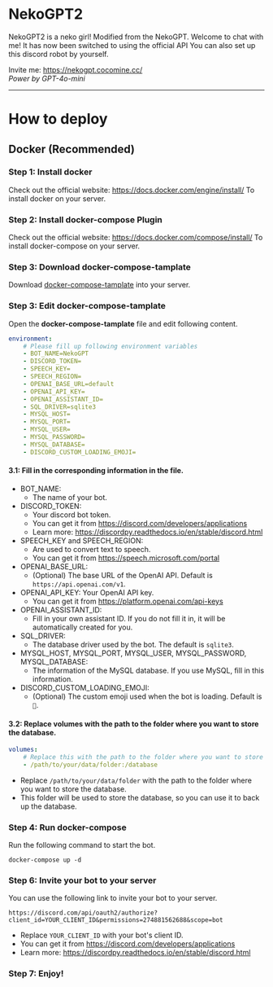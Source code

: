 NekoGPT2
===
NekoGPT2 is a neko girl! Modified from the NekoGPT. Welcome to chat with me!
It has now been switched to using the official API
You can also set up this discord robot by yourself.


Invite me: https://nekogpt.cocomine.cc/ <br>
*Power by GPT-4o-mini*
<hr>

# How to deploy

## Docker (Recommended)
### Step 1: Install docker
Check out the official website: https://docs.docker.com/engine/install/
To install docker on your server.

### Step 2: Install docker-compose Plugin
Check out the official website: https://docs.docker.com/compose/install/
To install docker-compose on your server.

### Step 3: Download docker-compose-tamplate
Download [docker-compose-tamplate](/docker-compose-tamplate.yml) into your server.

### Step 3: Edit docker-compose-tamplate
Open the **docker-compose-tamplate** file and edit following content.
```YAML
environment:
    # Please fill up following environment variables
    - BOT_NAME=NekoGPT
    - DISCORD_TOKEN=
    - SPEECH_KEY=
    - SPEECH_REGION=
    - OPENAI_BASE_URL=default
    - OPENAI_API_KEY=
    - OPENAI_ASSISTANT_ID=
    - SQL_DRIVER=sqlite3
    - MYSQL_HOST=
    - MYSQL_PORT=
    - MYSQL_USER=
    - MYSQL_PASSWORD=
    - MYSQL_DATABASE=
    - DISCORD_CUSTOM_LOADING_EMOJI=
```

#### 3.1: Fill in the corresponding information in the file.
- BOT_NAME: 
  - The name of your bot.
- DISCORD_TOKEN: 
  - Your discord bot token. 
  - You can get it from https://discord.com/developers/applications
  - Learn more: https://discordpy.readthedocs.io/en/stable/discord.html
- SPEECH_KEY and SPEECH_REGION: 
  - Are used to convert text to speech.
  - You can get it from https://speech.microsoft.com/portal
- OPENAI_BASE_URL:
  - (Optional) The base URL of the OpenAI API. Default is `https://api.openai.com/v1`.
- OPENAI_API_KEY: Your OpenAI API key.
  - You can get it from https://platform.openai.com/api-keys
- OPENAI_ASSISTANT_ID:
  - Fill in your own assistant ID. If you do not fill it in, it will be automatically created for you.
- SQL_DRIVER: 
  - The database driver used by the bot. The default is `sqlite3`.
- MYSQL_HOST, MYSQL_PORT, MYSQL_USER, MYSQL_PASSWORD, MYSQL_DATABASE:
  - The information of the MySQL database. If you use MySQL, fill in this information.
- DISCORD_CUSTOM_LOADING_EMOJI:
  - (Optional) The custom emoji used when the bot is loading. Default is `🔄`.

#### 3.2: Replace **volumes** with the path to the folder where you want to store the database.
```YAML
volumes:
    # Replace this with the path to the folder where you want to store the database.
    - /path/to/your/data/folder:/database
```
- Replace `/path/to/your/data/folder` with the path to the folder where you want to store the database.
- This folder will be used to store the database, so you can use it to back up the database.

### Step 4: Run docker-compose
Run the following command to start the bot.
```shell
docker-compose up -d
```

### Step 6: Invite your bot to your server
You can use the following link to invite your bot to your server.
```
https://discord.com/api/oauth2/authorize?client_id=YOUR_CLIENT_ID&permissions=274881562688&scope=bot
```
- Replace `YOUR_CLIENT_ID` with your bot's client ID.
- You can get it from https://discord.com/developers/applications
- Learn more: https://discordpy.readthedocs.io/en/stable/discord.html

### Step 7: Enjoy!